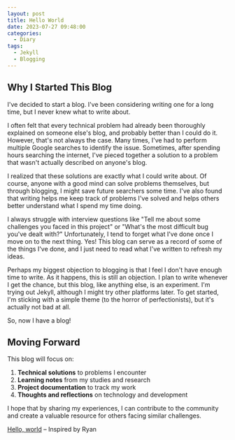 ```yaml
---
layout: post
title: Hello World
date: 2023-07-27 09:48:00
categories:
  - Diary
tags:
  - Jekyll
  - Blogging
---
```


## Why I Started This Blog

I've decided to start a blog. I've been considering writing one for a long time, but I never knew what to write about.

I often felt that every technical problem had already been thoroughly explained on someone else's blog, and probably better than I could do it. However, that's not always the case. Many times, I've had to perform multiple Google searches to identify the issue. Sometimes, after spending hours searching the internet, I've pieced together a solution to a problem that wasn't actually described on anyone's blog.

I realized that these solutions are exactly what I could write about. Of course, anyone with a good mind can solve problems themselves, but through blogging, I might save future searchers some time. I've also found that writing helps me keep track of problems I've solved and helps others better understand what I spend my time doing.

I always struggle with interview questions like "Tell me about some challenges you faced in this project" or "What's the most difficult bug you've dealt with?" Unfortunately, I tend to forget what I've done once I move on to the next thing. Yes! This blog can serve as a record of some of the things I've done, and I just need to read what I've written to refresh my ideas.

Perhaps my biggest objection to blogging is that I feel I don't have enough time to write. As it happens, this is still an objection. I plan to write whenever I get the chance, but this blog, like anything else, is an experiment. I'm trying out Jekyll, although I might try other platforms later. To get started, I'm sticking with a simple theme (to the horror of perfectionists), but it's actually not bad at all.

So, now I have a blog!

## Moving Forward

This blog will focus on:

1. **Technical solutions** to problems I encounter
2. **Learning notes** from my studies and research
3. **Project documentation** to track my work
4. **Thoughts and reflections** on technology and development

I hope that by sharing my experiences, I can contribute to the community and create a valuable resource for others facing similar challenges.

[Hello, world](https://reberhardt.com/blog/2016/01/30/hello-world.html) – Inspired by Ryan
